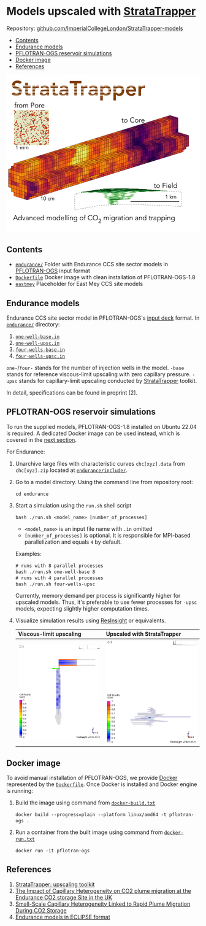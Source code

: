 
# Models upscaled with [StrataTrapper](https://github.com/ImperialCollegeLondon/StrataTrapper)

Repository:
[github.com/ImperialCollegeLondon/StrataTrapper-models](https://github.com/ImperialCollegeLondon/StrataTrapper-models)

- [Contents](#contents)
- [Endurance models](#endurance-models)
- [PFLOTRAN-OGS reservoir simulations](#pflotran-ogs-reservoir-simulations)
- [Docker image](#docker-image)
- [References](#references)

![StrataTrapper logo](./img/StrataTrapper.jpg)

## Contents

- [`endurance/`](endurance/)
    Folder with Endurance CCS site sector models in [PFLOTRAN-OGS](https://docs.opengosim.com/) input format
- [`Dockerfile`](Dockerfile)
    Docker image with clean installation of PFLOTRAN-OGS-1.8
- [`eastmey`](eastmey)
    Placeholder for East Mey CCS site models

## Endurance models

Endurance CCS site sector model in PFLOTRAN-OGS's [input deck](https://docs.opengosim.com/manual/input_deck/input_deck/) format.
In [`endurance/`](endurance/) directory:

1. [`one-well-base.in`](endurance/one-well-base.in)
2. [`one-well-upsc.in`](endurance/one-well-upsc.in)
3. [`four-wells-base.in`](endurance/four-wells-base.in)
4. [`four-wells-upsc.in`](endurance/four-wells-upsc.in)

`one-`/`four-` stands for the number of injection wells in the model.
`-base` stands for reference viscous-limit upscaling with zero capillary pressure.
`-upsc` stands for capillary-limit upscaling conducted by [StrataTrapper](https://github.com/ImperialCollegeLondon/StrataTrapper) toolkit.

In detail, specifications can be found in preprint [2].

## PFLOTRAN-OGS reservoir simulations

To run the supplied models, PFLOTRAN-OGS-1.8 installed on Ubuntu 22.04 is required. A dedicated Docker image can be used instead, which is covered in the [next section](#docker-image).

For Endurance:

1. Unarchive large files with characteristic curves `chc[xyz].data` from `chc[xyz].zip` located at [`endurance/include/`](endurance/include/).
2. Go to a model directory. Using the command line from repository root:

    ```shell
    cd endurance
    ```

3. Start a simulation using the `run.sh` shell script

    ```shell
    bash ./run.sh <model_name> [number_of_processes]
    ```

    - `<model_name>` is an input file name with `.in` omitted
    - `[number_of_processes]` is optional. It is responsible for MPI-based parallelization and equals `4` by default.

    Examples:

    ```shell
    # runs with 8 parallel processes
    bash ./run.sh one-well-base 8
    # runs with 4 parallel processes
    bash ./run.sh four-wells-upsc
    ```

    Currently, memory demand per process is significantly higher for upscaled models.
    Thus, it's preferable to use fewer processes for `-upsc` models, expecting slightly higher computation times.

4. Visualize simulation results using [ResInsight](https://resinsight.org/) or equivalents.

    | Viscous-limit upscaling        | Upscaled with StrataTrapper    |
    |--------------------------------|--------------------------------|
    | ![base](img/one-well-base.png) | ![upsc](img/one-well-upsc.png) |

## Docker image

To avoid manual installation of PFLOTRAN-OGS, we provide [Docker](https://www.docker.com/) represented by the [`Dockerfile`](Dockerfile).
Once Docker is installed and Docker engine is running:

1. Build the image using command from [`docker-build.txt`](docker-build.txt)

    ```shell
    docker build --progress=plain --platform linux/amd64 -t pflotran-ogs .
    ```

2. Run a container from the built image using command from [`docker-run.txt`](docker-run.txt)

    ```shell
    docker run -it pflotran-ogs
    ```

## References

1. [StrataTrapper: upscaling toolkit](https://github.com/ImperialCollegeLondon/StrataTrapper)
2. [The Impact of Capillary Heterogeneity on CO2 plume migration at the Endurance CO2 storage Site in the UK](https://doi.org/10.22541/essoar.172124876.67014161/v1)
3. [Small-Scale Capillary Heterogeneity Linked to Rapid Plume Migration During CO2 Storage](https://doi.org/10.1029/2020GL088616)
4. [Endurance models in ECLIPSE format](https://doi.org/10.5285/7b616c86-e426-436d-87cd-1a3a8cc3c06d)
